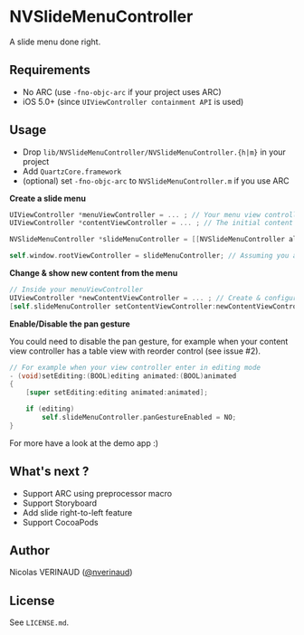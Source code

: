 # NVSlideMenuController

A slide menu done right.

## Requirements

* No ARC (use `-fno-objc-arc` if your project uses ARC)
* iOS 5.0+ (since `UIViewController containment API` is used)

## Usage

* Drop `lib/NVSlideMenuController/NVSlideMenuController.{h|m}` in your project
* Add `QuartzCore.framework`
* (optional) set `-fno-objc-arc` to `NVSlideMenuController.m` if you use ARC

**Create a slide menu**

```objective-c
UIViewController *menuViewController = ... ; // Your menu view controller
UIViewController *contentViewController = ... ; // The initial content view controller (home page ?)

NVSlideMenuController *slideMenuController = [[NVSlideMenuController alloc] initWithMenuViewController:menuViewController andContentViewController:contentViewController];

self.window.rootViewController = slideMenuController; // Assuming you are in app delegate did finish launching
```

**Change & show new content from the menu**

```objective-c
// Inside your menuViewController
UIViewController *newContentViewController = ... ; // Create & configure your new content view controller (as usual)
[self.slideMenuController setContentViewController:newContentViewController animated:YES completion:nil];
```

**Enable/Disable the pan gesture**

You could need to disable the pan gesture, for example when your content view controller has a table view with reorder control (see issue #2).

```objective-c
// For example when your view controller enter in editing mode
- (void)setEditing:(BOOL)editing animated:(BOOL)animated
{
	[super setEditing:editing animated:animated];

	if (editing)
		self.slideMenuController.panGestureEnabled = NO;
}
```

For more have a look at the demo app :)

## What's next ?

* Support ARC using preprocessor macro
* Support Storyboard
* Add slide right-to-left feature
* Support CocoaPods

## Author

Nicolas VERINAUD ([@nverinaud](https://twitter.com/nverinaud))

## License

See `LICENSE.md`.

